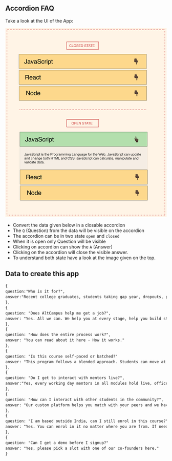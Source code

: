 ## Accordion FAQ

Take a look at the UI of the App:

![Accordion FAQ](../assets/accordion.png)

- Convert the data given below in a closable accordion
- The `Q` (Question) from the data will be visible on the accordion
- The accordion can be in two state `open` and `closed`
- When it is open only Question will be visible
- Clicking on accordion can show the `A` (Answer)
- Clicking on the accordion will close the visible answer.
- To understand both state have a look at the image given on the top.

## Data to create this app

```md
{
question:"Who is it for?",
answer:"Recent college graduates, students taking gap year, dropouts, professionals looking to switch careers, anyone learning web development but needs right environment and guidance. No prior programming knowledge required."
},
{
question: "Does AltCampus help me get a job?",
answer: "Yes. All we can. We help you at every stage, help you build strong portfolio, prepare for interviews, put you in touch with companies for interview."
},
{
question: "How does the entire process work?",
answer: "You can read about it here - How it works."
},
{
question: "Is this course self-paced or batched?"
answer: "This program follows a blended approach. Students can move at their own pace, however they will be matched with peers learning same concepts."
},
{
question: "Do I get to interact with mentors live?",
answer:"Yes, every working day mentors in all modules hold live, office hour sessions where you can ask your doubts and work on problems you are facing."
},
{
question: "How can I interact with other students in the community?",
answer: "Our custom platform helps you match with your peers and we have a private Slack group where you can interact with peers and get live help from mentors."
},
{
question: "I am based outside India, can I still enrol in this course?"
answer: "Yes. You can enrol in it no matter where you are from. If need be, mentors hold office hours two times in 24 hours to accomodate all timezones."
},
{
question: "Can I get a demo before I signup?"
answer: "Yes, please pick a slot with one of our co-founders here."
}
```
